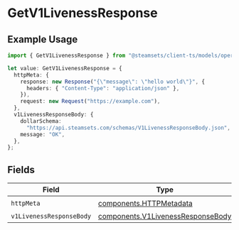 # GetV1LivenessResponse

## Example Usage

```typescript
import { GetV1LivenessResponse } from "@steamsets/client-ts/models/operations";

let value: GetV1LivenessResponse = {
  httpMeta: {
    response: new Response("{\"message\": \"hello world\"}", {
      headers: { "Content-Type": "application/json" },
    }),
    request: new Request("https://example.com"),
  },
  v1LivenessResponseBody: {
    dollarSchema:
      "https://api.steamsets.com/schemas/V1LivenessResponseBody.json",
    message: "OK",
  },
};
```

## Fields

| Field                                                                                  | Type                                                                                   | Required                                                                               | Description                                                                            |
| -------------------------------------------------------------------------------------- | -------------------------------------------------------------------------------------- | -------------------------------------------------------------------------------------- | -------------------------------------------------------------------------------------- |
| `httpMeta`                                                                             | [components.HTTPMetadata](../../models/components/httpmetadata.md)                     | :heavy_check_mark:                                                                     | N/A                                                                                    |
| `v1LivenessResponseBody`                                                               | [components.V1LivenessResponseBody](../../models/components/v1livenessresponsebody.md) | :heavy_minus_sign:                                                                     | OK                                                                                     |